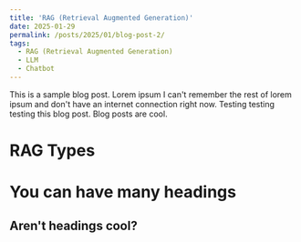 ```yaml
---
title: 'RAG (Retrieval Augmented Generation)'
date: 2025-01-29
permalink: /posts/2025/01/blog-post-2/
tags:
  - RAG (Retrieval Augmented Generation)
  - LLM
  - Chatbot
---
```


This is a sample blog post. Lorem ipsum I can't remember the rest of lorem ipsum and don't have an internet connection right now. Testing testing testing this blog post. Blog posts are cool.

RAG Types
======

You can have many headings
======

Aren't headings cool?
------